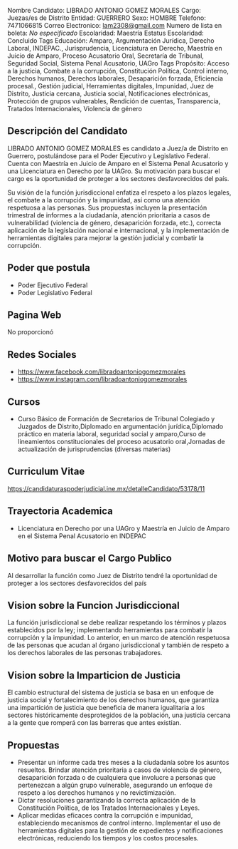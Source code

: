 Nombre Candidato: LIBRADO ANTONIO GOMEZ MORALES
Cargo: Juezas/es de Distrito
Entidad: GUERRERO
Sexo: HOMBRE
Telefono: 7471066815
Correo Electronico: lam2308@gmail.com
Numero de lista en boleta: *No especificado*
Escolaridad: Maestría
Estatus Escolaridad: Concluido
Tags Educación: Amparo, Argumentación Jurídica, Derecho Laboral, INDEPAC., Jurisprudencia, Licenciatura en Derecho, Maestría en Juicio de Amparo, Proceso Acusatorio Oral, Secretaría de Tribunal, Seguridad Social, Sistema Penal Acusatorio, UAGro
Tags Propósito: Acceso a la justicia, Combate a la corrupción, Constitución Política, Control interno, Derechos humanos, Derechos laborales, Desaparición forzada, Eficiencia procesal., Gestión judicial, Herramientas digitales, Impunidad, Juez de Distrito, Justicia cercana, Justicia social, Notificaciones electrónicas, Protección de grupos vulnerables, Rendición de cuentas, Transparencia, Tratados Internacionales, Violencia de género


## Descripción del Candidato 

LIBRADO ANTONIO GOMEZ MORALES es candidato a Juez/a de Distrito en Guerrero, postulándose para el Poder Ejecutivo y Legislativo Federal. Cuenta con Maestría en Juicio de Amparo en el Sistema Penal Acusatorio y una Licenciatura en Derecho por la UAGro. Su motivación para buscar el cargo es la oportunidad de proteger a los sectores desfavorecidos del país.

Su visión de la función jurisdiccional enfatiza el respeto a los plazos legales, el combate a la corrupción y la impunidad, así como una atención respetuosa a las personas. Sus propuestas incluyen la presentación trimestral de informes a la ciudadanía, atención prioritaria a casos de vulnerabilidad (violencia de género, desaparición forzada, etc.), correcta aplicación de la legislación nacional e internacional, y la implementación de herramientas digitales para mejorar la gestión judicial y combatir la corrupción.


## Poder que postula

- Poder Ejecutivo Federal
- Poder Legislativo Federal


## Pagina Web

No proporcionó


## Redes Sociales

- https://www.facebook.com/libradoantoniogomezmorales
- https://www.instagram.com/libradoantoniogomezmorales


## Cursos

- Curso Básico de Formación de Secretarios de Tribunal Colegiado y Juzgados de Distrito,Diplomado en argumentación jurídica,Diplomado práctico en materia laboral, seguridad social y amparo,Curso de lineamientos constitucionales del proceso acusatorio oral,Jornadas de actualización de jurisprudencias (diversas materias)


## Curriculum Vitae

https://candidaturaspoderjudicial.ine.mx/detalleCandidato/53178/11


## Trayectoria Academica

- Licenciatura en Derecho por una UAGro y Maestría en Juicio de Amparo en el Sistema Penal Acusatorio en INDEPAC


## Motivo para buscar el Cargo Publico

Al desarrollar la función como Juez de Distrito tendré la oportunidad de proteger a los sectores desfavorecidos del país


## Vision sobre la Funcion Jurisdiccional

La función jurisdiccional se debe realizar respetando los términos y plazos establecidos por la ley; implementando herramientas para combatir la corrupción y la impunidad. Lo anterior, en un marco de atención respetuosa de las personas que acudan al órgano jurisdiccional y también de respeto a los derechos laborales de las personas trabajadores.


## Vision sobre la Imparticion de Justicia

El cambio estructural del sistema de justicia se basa en un enfoque de justicia social y fortalecimiento de los derechos humanos, que garantiza una impartición de justicia que beneficia de manera igualitaria a los sectores históricamente desprotegidos de la población, una justicia cercana a la gente que romperá con las barreras que antes existían.


## Propuestas

- Presentar un informe cada tres meses a la ciudadanía sobre los asuntos resueltos. Brindar atención prioritaria a casos de violencia de género, desaparición forzada o de cualquiera que involucre a personas que pertenezcan a algún grupo vulnerable, asegurando un enfoque de respeto a los derechos humanos y no revictimización.
- Dictar resoluciones garantizando la correcta aplicación de la Constitución Política, de los Tratados Internacionales y Leyes.
- Aplicar medidas eficaces contra la corrupción e impunidad, estableciendo mecanismos de control interno. Implementar el uso de herramientas digitales para la gestión de expedientes y notificaciones electrónicas, reduciendo los tiempos y los costos procesales.


